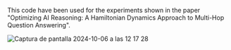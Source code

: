 This code have been used for the experiments shown in the paper "Optimizing AI Reasoning: A Hamiltonian Dynamics Approach to
Multi-Hop Question Answering".


![Captura de pantalla 2024-10-06 a las 12 17 28](https://github.com/user-attachments/assets/b23c368f-05a5-461a-b169-cd0047c08251)
